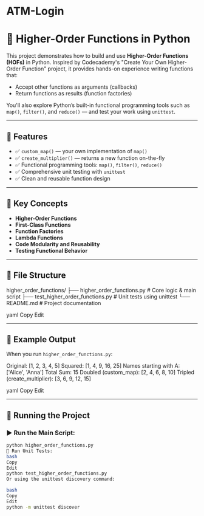 # ATM-Login
# 🔁 Higher-Order Functions in Python

This project demonstrates how to build and use **Higher-Order Functions (HOFs)** in Python. Inspired by Codecademy's "Create Your Own Higher-Order Function" project, it provides hands-on experience writing functions that:

- Accept other functions as arguments (callbacks)
- Return functions as results (function factories)

You'll also explore Python’s built-in functional programming tools such as `map()`, `filter()`, and `reduce()` — and test your work using `unittest`.

---

## 🚀 Features

- ✅ `custom_map()` — your own implementation of `map()`
- ✅ `create_multiplier()` — returns a new function on-the-fly
- ✅ Functional programming tools: `map()`, `filter()`, `reduce()`
- ✅ Comprehensive unit testing with `unittest`
- ✅ Clean and reusable function design

---

## 🧠 Key Concepts

- **Higher-Order Functions**
- **First-Class Functions**
- **Function Factories**
- **Lambda Functions**
- **Code Modularity and Reusability**
- **Testing Functional Behavior**

---

## 📁 File Structure

higher_order_functions/
├── higher_order_functions.py # Core logic & main script
├── test_higher_order_functions.py # Unit tests using unittest
└── README.md # Project documentation

yaml
Copy
Edit

---

## 📌 Example Output

When you run `higher_order_functions.py`:

Original: [1, 2, 3, 4, 5]
Squared: [1, 4, 9, 16, 25]
Names starting with A: ['Alice', 'Anna']
Total Sum: 15
Doubled (custom_map): [2, 4, 6, 8, 10]
Tripled (create_multiplier): [3, 6, 9, 12, 15]

yaml
Copy
Edit

---

## 🧪 Running the Project

### ▶ Run the Main Script:

```bash
python higher_order_functions.py
🧪 Run Unit Tests:
bash
Copy
Edit
python test_higher_order_functions.py
Or using the unittest discovery command:

bash
Copy
Edit
python -m unittest discover